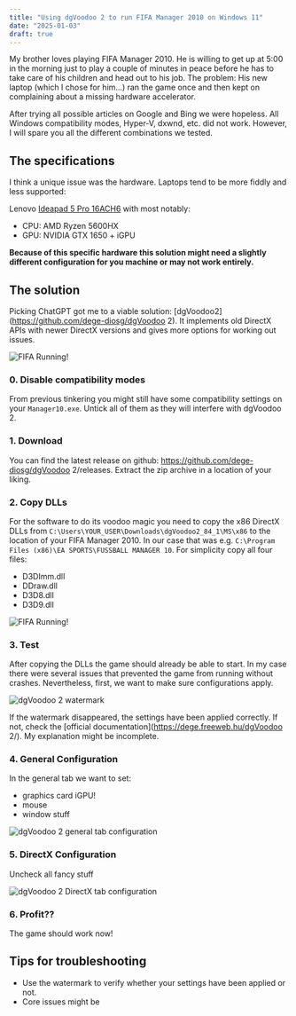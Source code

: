 ```yaml
---
title: "Using dgVoodoo 2 to run FIFA Manager 2010 on Windows 11"
date: "2025-01-03"
draft: true
---
```


My brother loves playing FIFA Manager 2010. He is willing to get up at 5:00 in the morning just to play a couple of minutes in peace before he has to take care of his children and head out to his job. The problem: His new laptop (which I chose for him...) ran the game once and then kept on complaining about a missing hardware accelerator.

After trying all possible articles on Google and Bing we were hopeless. All Windows compatibility modes, Hyper-V, dxwnd, etc. did not work. However, I will spare you all the different combinations we tested.

## The specifications

I think a unique issue was the hardware. Laptops tend to be more fiddly and less supported:

Lenovo [Ideapad 5 Pro 16ACH6](https://pcsupport.lenovo.com/uu/de/products/laptops-and-netbooks/5-series/ideapad-5-pro-16ach6) with most notably:

- CPU: AMD Ryzen 5600HX
- GPU: NVIDIA GTX 1650 + iGPU

**Because of this specific hardware this solution might need a slightly different configuration for you machine or may not work entirely.**

## The solution

Picking ChatGPT got me to a viable solution: [dgVoodoo2](https://github.com/dege-diosg/dgVoodoo 2). It implements old DirectX APIs with newer DirectX versions and gives more options for working out issues.

![FIFA Running!](/fm10_start_screen.png)

### 0. Disable compatibility modes

From previous tinkering you might still have some compatibility settings on your `Manager10.exe`. Untick all of them as they will interfere with dgVoodoo 2.

### 1. Download

You can find the latest release on github: https://github.com/dege-diosg/dgVoodoo 2/releases.
Extract the zip archive in a location of your liking.

### 2. Copy DLLs

For the software to do its voodoo magic you need to copy the x86 DirectX DLLs from `C:\Users\YOUR_USER\Downloads\dgVoodoo2_84_1\MS\x86` to the location of your FIFA Manager 2010. In our case that was e.g. `C:\Program Files (x86)\EA SPORTS\FUSSBALL MANAGER 10`. For simplicity copy all four files:

- D3DImm.dll
- DDraw.dll
- D3D8.dll
- D3D9.dll

![FIFA Running!](/fm10_with_dgvoodoo2_files.png)

### 3. Test

After copying the DLLs the game should already be able to start. In my case there were several issues that prevented the game from running without crashes. Nevertheless, first, we want to make sure configurations apply.

![dgVoodoo 2 watermark](/fm10_dgvoodoo2_watermark.png)

If the watermark disappeared, the settings have been applied correctly. If not, check the [official documentation](https://dege.freeweb.hu/dgVoodoo 2/). My explanation might be incomplete.

### 4. General Configuration

In the general tab we want to set:

- graphics card iGPU!
- mouse
- window stuff

![dgVoodoo 2 general tab configuration](/dg_voodoo2_general.png)

### 5. DirectX Configuration

Uncheck all fancy stuff

![dgVoodoo 2 DirectX tab configuration](/dg_voodoo2_directx.png)

### 6. Profit??

The game should work now!

## Tips for troubleshooting

- Use the watermark to verify whether your settings have been applied or not.
- Core issues might be
